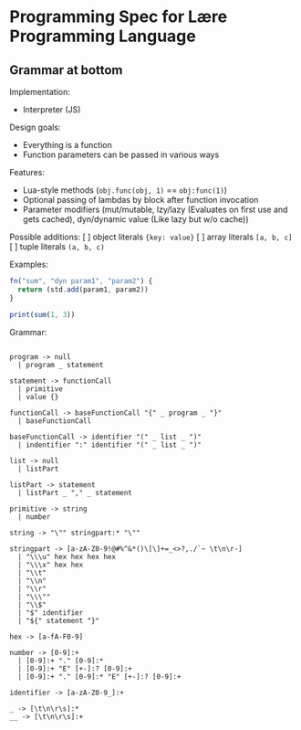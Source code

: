 # Programming Spec for Lære Programming Language

## Grammar at bottom

Implementation:
* Interpreter (JS)

Design goals:
* Everything is a function
* Function parameters can be passed in various ways

Features:
* Lua-style methods (`obj.func(obj, 1)` == `obj:func(1)`)
* Optional passing of lambdas by block after function invocation
* Parameter modifiers (mut/mutable, lzy/lazy (Evaluates on first use and gets cached), dyn/dynamic value (Like lazy but w/o cache))

Possible additions: 
[ ] object literals `{key: value}`
[ ] array literals `[a, b, c]`
[ ] tuple literals `(a, b, c)`

Examples:
```js
fn("sum", "dyn param1", "param2") {
  return (std.add(param1, param2))
}

print(sum(1, 3))
```

Grammar:
```nearley

program -> null
  | program _ statement

statement -> functionCall
  | primitive
  | value {}

functionCall -> baseFunctionCall "{" _ program _ "}"
  | baseFunctionCall

baseFunctionCall -> identifier "(" _ list _ ")"
  | indentifier ":" identifier "(" _ list _ ")"

list -> null
  | listPart

listPart -> statement
  | listPart _ "," _ statement

primitive -> string
  | number

string -> "\"" stringpart:* "\""

stringpart -> [a-zA-Z0-9!@#%^&*()\[\]+=_<>?,./`~ \t\n\r-]
  | "\\\u" hex hex hex hex
  | "\\\x" hex hex
  | "\\t"
  | "\\n"
  | "\\r"
  | "\\\""
  | "\\$"
  | "$" identifier
  | "${" statement "}"

hex -> [a-fA-F0-9]

number -> [0-9]:+
  | [0-9]:+ "." [0-9]:*
  | [0-9]:+ "E" [+-]:? [0-9]:+
  | [0-9]:+ "." [0-9]:* "E" [+-]:? [0-9]:+

identifier -> [a-zA-Z0-9_]:+

_ -> [\t\n\r\s]:*
__ -> [\t\n\r\s]:+

```
